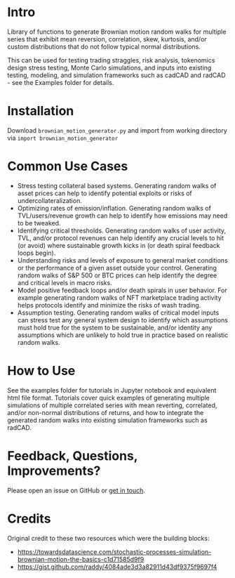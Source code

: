 # Intro

Library of functions to generate Brownian motion random walks for multiple series that exhibit mean reversion, correlation, skew, kurtosis, and/or custom distributions that do not follow typical normal distributions.

This can be used for testing trading straggles, risk analysis, tokenomics design stress testing, Monte Carlo simulations, and inputs into existing testing, modeling, and simulation frameworks such as cadCAD and radCAD - see the Examples folder for details.

# Installation

Download `brownian_motion_generator.py` and import from working directory via `import brownian_motion_generator`

# Common Use Cases

- Stress testing collateral based systems. Generating random walks of asset prices can help to identify potential exploits or risks of undercollateralization.
- Optimizing rates of emission/inflation. Generating random walks of TVL/users/revenue growth can help to identify how emissions may need to be tweaked.
- Identifying critical thresholds. Generating random walks of user activity, TVL, and/or protocol revenues can help identify any crucial levels to hit (or avoid) where sustainable growth kicks in (or death spiral feedback loops begin).
- Understanding risks and levels of exposure to general market conditions or the performance of a given asset outside your control. Generating random walks of S&P 500 or BTC prices can help identify the degree and critical levels in macro risks.
- Model positive feedback loops and/or death spirals in user behavior. For example generating random walks of NFT marketplace trading activity helps protocols identify and minimize the risks of wash trading.
- Assumption testing. Generating random walks of critical model inputs can stress test any general system design to identify which assumptions must hold true for the system to be sustainable, and/or identity any assumptions which are unlikely to hold true in practice based on realistic random walks.

# How to Use

See the examples folder for tutorials in Jupyter notebook and equivalent html file format. Tutorials cover quick examples of generating multiple simulations of multiple correlated series with mean reverting, correlated, and/or non-normal distributions of returns, and how to integrate the generated random walks into existing simulation frameworks such as radCAD.

# Feedback, Questions, Improvements?

Please open an issue on GitHub or [get in touch](https://linktr.ee/tokenomics).

# Credits

Original credit to these two resources which were the building blocks:
- https://towardsdatascience.com/stochastic-processes-simulation-brownian-motion-the-basics-c1d71585d9f9
- https://gist.github.com/raddy/4084ade3d3a82911d43df9375f9697f4


